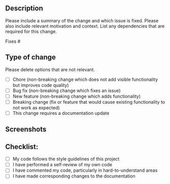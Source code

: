 ## Description

Please include a summary of the change and which issue is fixed. Please also include relevant motivation and context. List any dependencies that are required for this change.

Fixes #<issue number or story id>

## Type of change

Please delete options that are not relevant.

- [ ] Chore (non-breaking change which does not add visible functionality but improves code quality)
- [ ] Bug fix (non-breaking change which fixes an issue)
- [ ] New feature (non-breaking change which adds functionality)
- [ ] Breaking change (fix or feature that would cause existing functionality to not work as expected)
- [ ] This change requires a documentation update

## Screenshots


## Checklist:

- [ ] My code follows the style guidelines of this project
- [ ] I have performed a self-review of my own code
- [ ] I have commented my code, particularly in hard-to-understand areas
- [ ] I have made corresponding changes to the documentation
